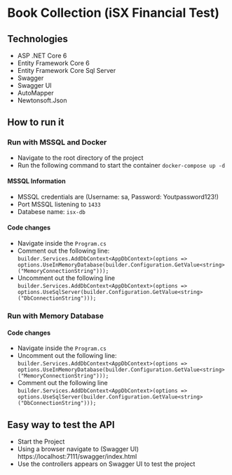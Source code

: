 # Book Collection (iSX Financial Test)

## Technologies
- ASP .NET Core 6
- Entity Framework Core 6
- Entity Framework Core Sql Server
- Swagger
- Swagger UI
- AutoMapper
- Newtonsoft.Json

## How to run it
### Run with MSSQL and Docker
- Navigate to the root directory of the project
- Run the following command to start the container ```docker-compose up -d```

#### MSSQL Information
- MSSQL credentials are (Username: sa, Password: Youtpassword123!)
- Port MSSQL listening to ```1433```
- Databese name: ```isx-db```

#### Code changes
- Navigate inside the ```Program.cs```
- Comment out the following line: ```builder.Services.AddDbContext<AppDbContext>(options => options.UseInMemoryDatabase(builder.Configuration.GetValue<string>("MemoryConnectionString")));```
- Uncomment out the following line ```builder.Services.AddDbContext<AppDbContext>(options => options.UseSqlServer(builder.Configuration.GetValue<string>("DbConnectionString")));```

### Run with Memory Database
#### Code changes
- Navigate inside the ```Program.cs```
- Uncomment out the following line: ```builder.Services.AddDbContext<AppDbContext>(options => options.UseInMemoryDatabase(builder.Configuration.GetValue<string>("MemoryConnectionString")));```
- Comment out the following line ```builder.Services.AddDbContext<AppDbContext>(options => options.UseSqlServer(builder.Configuration.GetValue<string>("DbConnectionString")));```

## Easy way to test the API
- Start the Project
- Using a browser navigate to (Swagger UI) https://localhost:7111/swagger/index.html
- Use the controllers appears on Swagger UI to test the project
